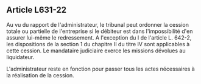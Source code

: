 Article L631-22
----
Au vu du rapport de l'administrateur, le tribunal peut ordonner la cession
totale ou partielle de l'entreprise si le débiteur est dans l'impossibilité d'en
assurer lui-même le redressement. A l'exception du I de l'article L. 642-2, les
dispositions de la section 1 du chapitre II du titre IV sont applicables à cette
cession. Le mandataire judiciaire exerce les missions dévolues au liquidateur.

L'administrateur reste en fonction pour passer tous les actes nécessaires à la
réalisation de la cession.
